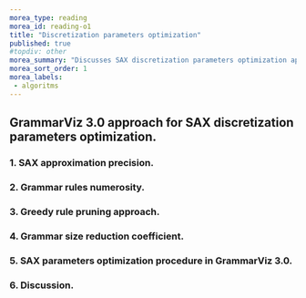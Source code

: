 ```yaml
---
morea_type: reading
morea_id: reading-o1
title: "Discretization parameters optimization"
published: true
#topdiv: other
morea_summary: "Discusses SAX discretization parameters optimization approach implemented in GrammarViz 3.0."
morea_sort_order: 1
morea_labels:
 - algoritms
---
```


## GrammarViz 3.0 approach for SAX discretization parameters optimization.

### 1. SAX approximation precision.

### 2. Grammar rules numerosity.

### 3. Greedy rule pruning approach.

### 4. Grammar size reduction coefficient.

### 5. SAX parameters optimization procedure in GrammarViz 3.0.

### 6. Discussion.
